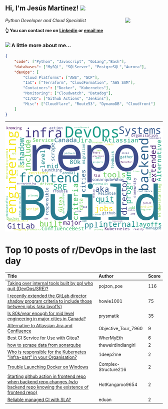 <!--
**jmartinezl/jmartinezl** is a ✨ _special_ ✨ repository because its `README.md` (this file) appears on your GitHub profile.

Here are some ideas to get you started:

- 🔭 I’m currently working on ...
- 🌱 I’m currently learning ...
- 👯 I’m looking to collaborate on ...
- 🤔 I’m looking for help with ...
- 💬 Ask me about ...
- 📫 How to reach me: ...
- 😄 Pronouns: ...
- ⚡ Fun fact: ...
-->

<h2>Hi, I'm Jesús Martinez! <img src="https://media.giphy.com/media/WUlplcMpOCEmTGBtBW/giphy.gif" width="30"> </h2>
<img align='right' src="https://media.giphy.com/media/NytMLKyiaIh6VH9SPm/giphy.gif" width="120">
<p><em>Python Developer and Cloud Specialist
</em></p>

**👆 You can contact me on [Linkedin](https://www.linkedin.com/in/jes%C3%BAs-martinez-2b7b10104/) or [email me](mailto:jesus.mtz.lorenzo@gmail.com)**

### <img src="https://media.giphy.com/media/VgCDAzcKvsR6OM0uWg/giphy.gif" width="50"> A little more about me...  

```json
{
    "code": ["Python", "Javascript", "GoLang","Bash"],
    "databases": ["MySQL", "SQLServer", "PostgreSQL","Aurora"],
    "devOps": [
        "Cloud Platforms": ["AWS", "GCP"],
        "IaC": ["Terraform", "CloudFormation", "AWS SAM"],
        "Containers": ["Docker", "Kubernetes"],
        "Monitoring": ["Cloudwatch", "Datadog"],
        "CI/CD": ["Github Actions", "Jenkins"],
        "Misc": ["Cloudflare", "Route53", "DynamoDB", "Cloudfront"]
    ]
}
```
---

![Wordcloud](./cloud.png)

# Top 10 posts of r/DevOps in the last day

| Title | Author | Score |
|:---|:---|:---|
| [Taking over internal tools built by ppl who quit (DevOps/SRE)?](https://www.reddit.com/r/devops/comments/10k4tgj/taking_over_internal_tools_built_by_ppl_who_quit/) | pojzon_poe | 116 |
| [I recently extended the GitLab director shadow program criteria to include those between jobs (aka layoffs)](https://www.reddit.com/r/devops/comments/10kh8jn/i_recently_extended_the_gitlab_director_shadow/) | howie1001 | 75 |
| [Is 80k/year enough for mid level engineering in major cities in Canada?](https://www.reddit.com/r/devops/comments/10kgunc/is_80kyear_enough_for_mid_level_engineering_in/) | prysmatik | 35 |
| [Alternative to Atlassian Jira and Confluence](https://www.reddit.com/r/devops/comments/10ksowi/alternative_to_atlassian_jira_and_confluence/) | Objective_Tour_7960 | 9 |
| [Best CI Service for Use with Gitea?](https://www.reddit.com/r/devops/comments/10k61p1/best_ci_service_for_use_with_gitea/) | WherMyEth | 6 |
| [how to scrape data from sonarqube](https://www.reddit.com/r/devops/comments/10kq35l/how_to_scrape_data_from_sonarqube/) | theweirdindiangirl | 2 |
| [Who is responsible for the Kubernetes "infra-part" in your Organisation?](https://www.reddit.com/r/devops/comments/10k9fd2/who_is_responsible_for_the_kubernetes_infrapart/) | 1deep2me | 2 |
| [Trouble Launching Docker on Windows](https://www.reddit.com/r/devops/comments/10kr6ll/trouble_launching_docker_on_windows/) | Complex-Structure216 | 2 |
| [Starting github action in frontend repo when backend repo changes (w/o backend repo knowing the existence of frontend repo)](https://www.reddit.com/r/devops/comments/10kmwbk/starting_github_action_in_frontend_repo_when/) | HotKangaroo9654 | 2 |
| [Reliable managed CI with SLA?](https://www.reddit.com/r/devops/comments/10kt02n/reliable_managed_ci_with_sla/) | eduan | 2 |
